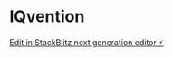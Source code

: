 # IQvention

[Edit in StackBlitz next generation editor ⚡️](https://stackblitz.com/~/github.com/IzaanQaiser/IQvention)